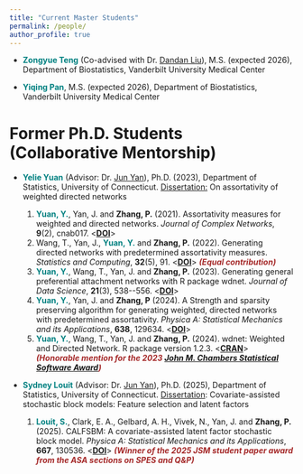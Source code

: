 ```yaml
---
title: "Current Master Students"
permalink: /people/
author_profile: true
---
```


- **<span style="color:teal">Zongyue Teng</span>** (Co-advised with Dr. [Dandan Liu](https://www.vumc.org/biostatistics/person/dandan-liu)), M.S. (expected 2026), Department of Biostatistics, Vanderbilt University Medical Center

- **<span style="color:teal">Yiqing Pan</span>**, M.S. (expected 2026), Department of Biostatistics, Vanderbilt University Medical Center

# Former Ph.D. Students (Collaborative Mentorship)

- **<span style="color:teal">Yelie Yuan</span>** (Advisor: Dr. [Jun Yan](https://statistics.uconn.edu/person/jun-yan/)), Ph.D. (2023), Department of Statistics, University of Connecticut. <u>Dissertation:</u> On assortativity of weighted directed networks
  1. **<span style="color:teal">Yuan, Y.</span>**, Yan, J. and **Zhang, P.** (2021). Assortativity measures for weighted and directed networks. *Journal of Complex Networks*, **9**(2), cnab017. <[**DOI**](https://doi.org/10.1093/comnet/cnab017)>
  2. Wang, T., Yan, J., **<span style="color:teal">Yuan, Y.</span>** and **Zhang, P.** (2022). Generating directed networks with predetermined assortativity measures. *Statistics and Computing*, **32**(5), 91. <[**DOI**](https://doi.org/10.1007/s11222-022-10161-8)> ***<span style="color:brown">(Equal contribution)</span>***
  3. **<span style="color:teal">Yuan, Y.</span>**, Wang, T., Yan, J. and **Zhang, P.** (2023). Generating general preferential attachment networks with R package wdnet. *Journal of Data Science*, **21**(3), 538--556. <[**DOI**](https://doi.org/10.6339/23-JDS1110)>
  4. **<span style="color:teal">Yuan, Y.</span>**, Yan, J. and **Zhang, P** (2024). A Strength and sparsity preserving algorithm for generating weighted, directed networks with predetermined assortativity. *Physica A: Statistical Mechanics and its Applications*, **638**, 129634. <[**DOI**](https://doi.org/10.1016/j.physa.2024.129634)>
  5. **<span style="color:teal">Yuan, Y.</span>**, Wang, T., Yan, J. and **Zhang, P.** (2024). wdnet: Weighted and Directed Network. R package version 1.2.3. <[**CRAN**](https://cran.r-project.org/web/packages/wdnet/index.html)> ***<span style="color:brown">(Honorable mention for the 2023 [John M. Chambers Statistical Software Award](https://community.amstat.org/jointscsg-section/awards/john-m-chambers))</span>***
  
- **<span style="color:teal">Sydney Louit</span>** (Advisor: Dr. [Jun Yan](https://statistics.uconn.edu/person/jun-yan/)), Ph.D. (2025), Department of Statistics, University of Connecticut. <u>Dissertation</u>: Covariate-assisted stochastic block models: Feature selection and latent factors
  1. **<span style="color:teal">Louit, S.</span>**, Clark, E. A., Gelbard, A. H., Vivek, N., Yan, J. and **Zhang, P.** (2025). CALFSBM: A covariate-assisted latent factor stochastic block model. *Physica A: Statistical Mechanics and its Applications*, **667**, 130536. <[**DOI**](https://doi.org/10.1016/j.physa.2025.130536)> ***<span style="color:brown">(Winner of the 2025 JSM student paper award from the ASA sections on SPES and Q&P)</span>***